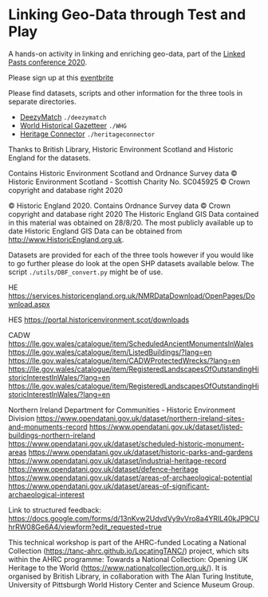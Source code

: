 # Linking Geo-Data through Test and Play

A hands-on activity in linking and enriching geo-data, part of the [Linked Pasts conference 2020](https://ics.sas.ac.uk/events/linked-pasts-6).

Please sign up at this [eventbrite](https://www.eventbrite.co.uk/e/linking-geo-data-through-test-and-play-tickets-129858356841)

Please find datasets, scripts and other information for the three tools in separate directories.
* [DeezyMatch](https://living-with-machines.github.io/DeezyMatch/) `./deezymatch`
* [World Historical Gazetteer](http://whgazetteer.org/) `./WHG`
* [Heritage Connector](https://www.sciencemuseumgroup.org.uk/project/heritage-connector/) `./heritageconnector`




Thanks to British Library, Historic Environment Scotland and Historic England for the datasets.

Contains Historic Environment Scotland and Ordnance Survey data © Historic Environment Scotland - Scottish Charity No. SC045925 © Crown copyright and database right 2020

© Historic England 2020. Contains Ordnance Survey data © Crown copyright and database right 2020 The Historic England GIS Data contained in this material was obtained on 28/8/20. The most publicly available up to date Historic England GIS Data can be obtained from http://www.HistoricEngland.org.uk.


Datasets are provided for each of the three tools however if you would like to go further please do look at the open SHP datasets available below. The script `./utils/DBF_convert.py` might be of use.

HE
https://services.historicengland.org.uk/NMRDataDownload/OpenPages/Download.aspx

HES
https://portal.historicenvironment.scot/downloads

CADW
https://lle.gov.wales/catalogue/item/ScheduledAncientMonumentsInWales
https://lle.gov.wales/catalogue/item/ListedBuildings/?lang=en
https://lle.gov.wales/catalogue/item/CADWProtectedWrecks/?lang=en
https://lle.gov.wales/catalogue/item/RegisteredLandscapesOfOutstandingHistoricInterestInWales/?lang=en
https://lle.gov.wales/catalogue/item/RegisteredLandscapesOfOutstandingHistoricInterestInWales/?lang=en

Northern Ireland Department for Communities - Historic Environment Division
https://www.opendatani.gov.uk/dataset/northern-ireland-sites-and-monuments-record
https://www.opendatani.gov.uk/dataset/listed-buildings-northern-ireland
https://www.opendatani.gov.uk/dataset/scheduled-historic-monument-areas
https://www.opendatani.gov.uk/dataset/historic-parks-and-gardens
https://www.opendatani.gov.uk/dataset/industrial-heritage-record
https://www.opendatani.gov.uk/dataset/defence-heritage
https://www.opendatani.gov.uk/dataset/areas-of-archaeological-potential
https://www.opendatani.gov.uk/dataset/areas-of-significant-archaeological-interest


Link to structured feedback:
https://docs.google.com/forms/d/13nKvw2UdvdVy9vVro8a4YRIL40kJP9CUhrRW08Ge6A4/viewform?edit_requested=true

This technical workshop is part of the AHRC-funded Locating a National Collection (https://tanc-ahrc.github.io/LocatingTANC/) project, which sits within the AHRC programme: Towards a National Collection: Opening UK Heritage to the World (https://www.nationalcollection.org.uk/). It is organised by British Library, in collaboration with The Alan Turing Institute, University of Pittsburgh World History Center and Science Museum Group.
